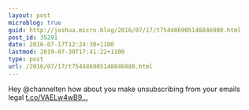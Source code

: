 ```yaml
---
layout: post
microblog: true
guid: http://joshua.micro.blog/2016/07/17/t754486905148846080.html
post_id: 35291
date: 2016-07-17T12:24:30+1100
lastmod: 2019-07-30T17:41:22+1100
type: post
url: /2016/07/17/t754486905148846080.html
---
```

Hey @channelten how about you make unsubscribing from your emails legal [t.co/VAELw4wB9...](https://t.co/VAELw4wB9n)

